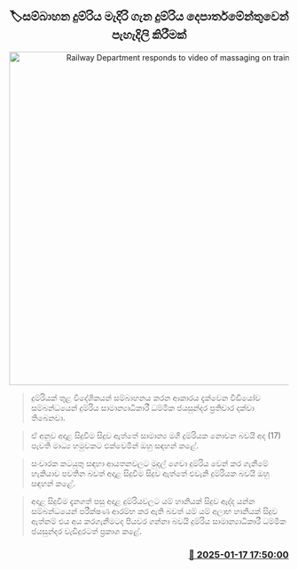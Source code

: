 <p align='center'><b><h2 align='center' title='Railway Department responds to video of massaging on trains'>🏷සම්බාහන දුම්රිය මැදිරි ගැන දුම්රිය දෙපාර්තමේන්තුවෙන් පැහැදිලි කිරීමක්</h2></b></p>
<p align='center'><img src='https://helakuru.sgp1.cdn.digitaloceanspaces.com/esana/images/lib/dhammika-jayasundara-ty.jpg' width='600' alt='Railway Department responds to video of massaging on trains'></p>

> දුම්රියක් තුළ විදේශිකයන් සම්බාහන​ය කරන ආකාරය දැක්වෙන වීඩියෝව සම්බන්ධයෙන් දුම්රිය සාමාන්‍යාධිකාරී ධම්මික ජයසුන්දර ප්‍රතිචාර දක්වා තිබෙනවා.

> ඒ අනුව අදාළ සිදුවීම සිදුව ඇත්තේ සාමාන්‍ය මගී දුම්රියක නොවන බවයි අද (17) පැවති මාධ්‍ය හමුවකට එක්වෙමින් ඔහු සඳහන් කළේ.

> සංචාරක කටයුතු සඳහා ආයතනවල​ට මුදල් ගෙවා දුම්රිය වෙන් කර ගැනීමේ හැකියාව පවතින බවත් අදාළ සිදුවීම සිදුව ඇත්තේ එවැනි දුම්රියක බවයි ඔහු සඳහන් කළේ.

> අදාළ සිදුවීම දැනගත් පසු අදාළ දුම්රියවලට යම් හානියක් සිදුව ඇද්ද යන්න සම්බන්ධයෙන් පරීක්ෂණ ආරම්භ කර ඇති බවත් යම් යම් අලාභ හානියක් සිදුව ඇත්නම් එය අය කරගැනීමටද පියවර ගන්නා බවයි දුම්රිය සාමාන්‍යාධිකාරී ධම්මික ජයසුන්දර වැඩිදුරටත් ප්‍රකාශ කළේ. 



<h3 align='right'><a href='https://www.helakuru.lk/esana/p/106665/'>📅 2025-01-17 17:50:00</a></h3>
